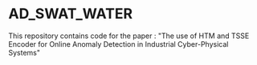 # AD_SWAT_WATER
This repository contains code for the paper : "The use of HTM and TSSE Encoder for Online Anomaly Detection in Industrial Cyber-Physical Systems" 
